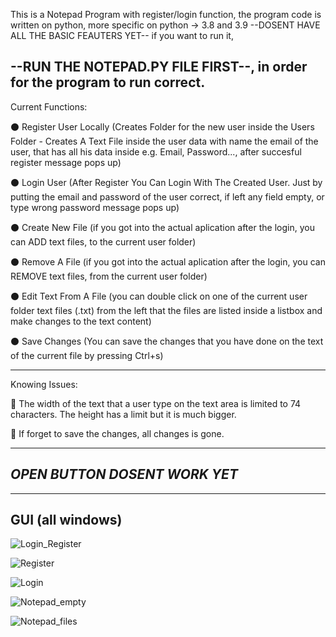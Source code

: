 This is a Notepad Program with register/login function, the program code is written on python, more specific on python -> 3.8 and 3.9 --DOSENT HAVE ALL THE BASIC FEAUTERS YET--
 if you want to run it,
 
--RUN THE NOTEPAD.PY FILE FIRST--, in order for the program to run correct.
---------------------------------------------------------------------------------------------------------------------
Current Functions:

⚫ Register User Locally (Creates Folder for the new user inside the Users Folder - Creates A Text File inside the user data with name the email of the user, that has all his data inside e.g. Email, Password..., after succesful register message pops up)

⚫ Login User (After Register You Can Login With The Created User. Just by putting the email and password of the user correct, if left any field empty, or type wrong password message pops up)

⚫ Create New File (if you got into the actual aplication after the login, you can ADD text files, to the current user folder)

⚫ Remove A File (if you got into the actual aplication after the login, you can REMOVE text files, from the current user folder)

⚫ Edit Text From A File (you can double click on one of the current user folder text files (.txt) from the left that the files are listed inside a listbox and make changes to the text content)

⚫ Save Changes (You can save the changes that you have done on the text of the current file by pressing Ctrl+s)

---------------------------------------------------------------------------------------------------------------------
Knowing Issues:

🔴 The width of the text that a user type on the text area is limited to 74 characters. The height has a limit but it is much bigger.

🔴 If forget to save the changes, all changes is gone.

------------------------------
*OPEN BUTTON DOSENT WORK YET*
-----------------------------

-----------------
GUI (all windows)
-----------------

![Login_Register](https://user-images.githubusercontent.com/84143748/140608586-58f6b527-98c7-4a32-a680-9e4173627c1a.PNG)

![Register](https://user-images.githubusercontent.com/84143748/140608587-c2909a28-3b99-4f11-9a11-005015b18ae4.PNG)

![Login](https://user-images.githubusercontent.com/84143748/140608588-7ae1de85-9ac6-478d-9862-83a0ed800a8a.PNG)

![Notepad_empty](https://user-images.githubusercontent.com/84143748/140608589-3a7e462d-3a80-488f-a003-0efc31b106e0.PNG)

![Notepad_files](https://user-images.githubusercontent.com/84143748/140608590-c0683dd7-ec3f-4861-8bda-209cb70f227c.PNG)


